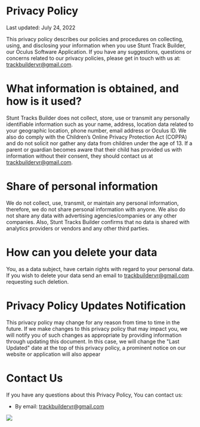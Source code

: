 Privacy Policy
==============

Last updated: July 24, 2022

This privacy policy describes our policies and procedures on collecting, using, and disclosing your information when you use Stunt Track Builder, our Oculus Software Application. If you have any suggestions, questions or concerns related to our privacy policies, please get in touch with us at: [trackbuildervr@gmail.com](/cdn-cgi/l/email-protection).

What information is obtained, and how is it used?
==============================

Stunt Tracks Builder does not collect, store, use or transmit any personally identifiable information such as your name, address, location data related to your geographic location, phone number, email address or Oculus ID. We also do comply with the Children’s Online Privacy Protection Act (COPPA) and do not solicit nor gather any data from children under the age of 13. If a parent or guardian becomes aware that their child has provided us with information without their consent, they should contact us at [trackbuildervr@gmail.com](/cdn-cgi/l/email-protection).


Share of personal information
==============================
We do not collect, use, transmit, or maintain any personal information, therefore, we do not share personal information with anyone. We also do not share any data with advertising agencies/companies or any other companies. Also, Stunt Tracks Builder confirms that no data is shared with analytics providers or vendors and any other third parties.


How can you delete your data
==============================
You, as a data subject, have certain rights with regard to your personal data. If you wish to delete your data send an email to [trackbuildervr@gmail.com](/cdn-cgi/l/email-protection) requesting such deletion.


Privacy Policy Updates Notification
==============================
This privacy policy may change for any reason from time to time in the future. If we make changes to this privacy policy that may impact you, we will notify you of such changes as appropriate by providing information through updating this document. In this case, we will change the "Last Updated" date at the top of this privacy policy, a prominent notice on our website or application will also appear


Contact Us
==========

If you have any questions about this Privacy Policy, You can contact us:

-   By email: [trackbuildervr@gmail.com](/cdn-cgi/l/email-protection)

![](/track/v1/px)
